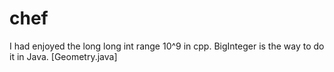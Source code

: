 # chef
I had enjoyed the long long int range 10^9 in cpp. BigInteger is the way to do it in Java. [Geometry.java]

